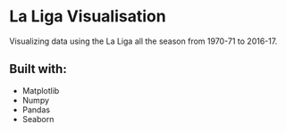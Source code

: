 # La Liga Visualisation

Visualizing data using the La Liga all the season from 1970-71 to 2016-17.


## Built with:
 * Matplotlib
 * Numpy
 * Pandas
 * Seaborn
